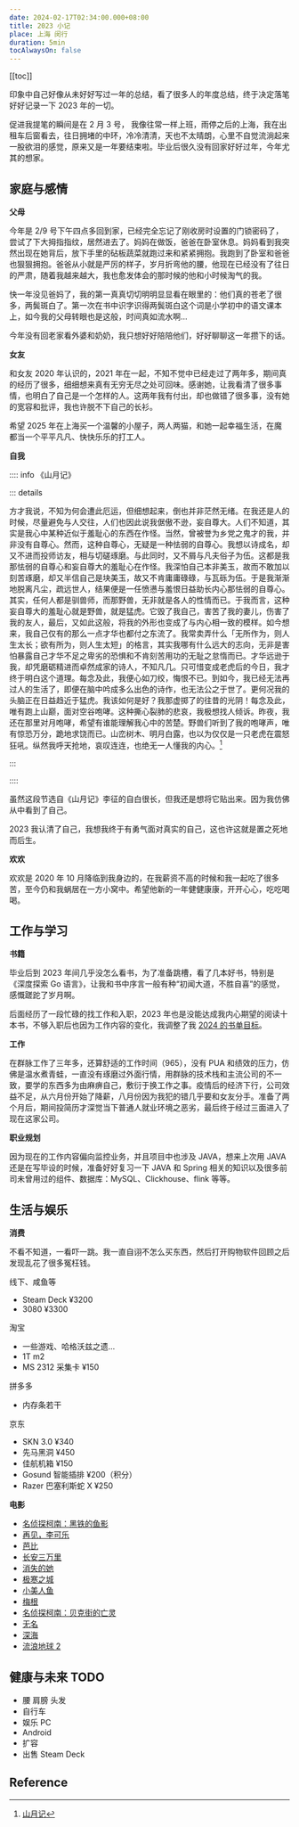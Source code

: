 ```yaml
---
date: 2024-02-17T02:34:00.000+08:00
title: 2023 小记
place: 上海 闵行
duration: 5min
tocAlwaysOn: false
---
```


[[toc]]

印象中自己好像从未好好写过一年的总结，看了很多人的年度总结，终于决定落笔好好记录一下 2023 年的一切。

促进我提笔的瞬间是在 2 月 3 号， 我像往常一样上班，雨停之后的上海，我在出租车后窗看去，往日拥堵的中环，冷冷清清，天也不太晴朗，心里不自觉流淌起来一股欲泪的感觉，原来又是一年要结束啦。毕业后很久没有回家好好过年，今年尤其的想家。

## 家庭与感情

**父母**

今年是 2/9 号下午四点多回到家，已经完全忘记了刚收房时设置的门锁密码了，尝试了下大拇指指纹，居然进去了。妈妈在做饭，爸爸在卧室休息。妈妈看到我突然出现在她背后，放下手里的砧板蔬菜就跑过来和紧紧拥抱。我跑到了卧室和爸爸也狠狠拥抱。爸爸从小就是严厉的样子，岁月折弯他的腰，他现在已经没有了往日的严肃，随着我越来越大，我也愈发体会的那时候的他和小时候淘气的我。

快一年没见爸妈了，我的第一真真切切明明显显看在眼里的：他们真的苍老了很多，两鬓斑白了。第一次在书中识字识得两鬓斑白这个词是小学初中的语文课本上，如今我的父母转眼也是这般，时间真如流水啊...

今年没有回老家看外婆和奶奶，我只想好好陪陪他们，好好聊聊这一年攒下的话。

**女友**

和女友 2020 年认识的，2021 年在一起，不知不觉中已经走过了两年多，期间真的经历了很多，细细想来真有无穷无尽之处可回味。感谢她，让我看清了很多事情，也明白了自己是一个怎样的人。这两年我有付出，却也做错了很多事，没有她的宽容和批评，我也许脱不下自己的长衫。

希望 2025 年在上海买一个温馨的小屋子，两人两猫，和她一起幸福生活，在魔都当一个平平凡凡、快快乐乐的打工人。

**自我**

:::: info 《山月记》

::: details

方才我说，不知为何会遭此厄运，但细想起来，倒也并非茫然无绪。在我还是人的时候，尽量避免与人交往，人们也因此说我倨傲不逊，妄自尊大。人们不知道，其实是我心中某种近似于羞耻心的东西在作怪。当然，曾被誉为乡党之鬼才的我，并非没有自尊心。然而，这种自尊心，无疑是一种怯弱的自尊心。我想以诗成名，却又不进而投师访友，相与切磋琢磨。与此同时，又不屑与凡夫俗子为伍。这都是我那怯弱的自尊心和妄自尊大的羞耻心在作怪。我深怕自己本非美玉，故而不敢加以刻苦琢磨，却又半信自己是块美玉，故又不肯庸庸碌碌，与瓦砾为伍。于是我渐渐地脱离凡尘，疏远世人，结果便是一任愤懑与羞恨日益助长内心那怯弱的自尊心。其实，任何人都是驯兽师，而那野兽，无非就是各人的性情而已。于我而言，这种妄自尊大的羞耻心就是野兽，就是猛虎。它毁了我自己，害苦了我的妻儿，伤害了我的友人，最后，又如此这般，将我的外形也变成了与内心相一致的模样。如今想来，我自己仅有的那么一点才华也都付之东流了。我常卖弄什么「无所作为，则人生太长；欲有所为，则人生太短」的格言，其实我哪有什么远大的志向，无非是害怕暴露自己才华不足之卑劣的恐惧和不肯刻苦用功的无耻之怠惰而已。才华远逊于我，却凭磨砺精进而卓然成家的诗人，不知凡几。只可惜变成老虎后的今日，我才终于明白这个道理。每念及此，我便心如刀绞，悔恨不已。到如今，我已经无法再过人的生活了，即便在脑中吟成多么出色的诗作，也无法公之于世了。更何况我的头脑正在日益趋近于猛虎。我该如何是好？我那虚掷了的往昔的光阴！每念及此，唯有跑上山巅，面对空谷咆哮。这种撕心裂肺的悲哀，我极想找人倾诉。昨夜，我还在那里对月咆哮，希望有谁能理解我心中的苦楚。野兽们听到了我的咆哮声，唯有惊恐万分，跪地求饶而已。山峦树木、明月白露，也以为仅仅是一只老虎在震怒狂吼。纵然我呼天抢地，哀叹连连，也绝无一人懂我的内心。[^山月记]

:::

::::

虽然这段节选自《山月记》李征的自白很长，但我还是想将它贴出来。因为我仿佛从中看到了自己。

2023 我认清了自己，我想我终于有勇气面对真实的自己，这也许这就是置之死地而后生。

**欢欢**

欢欢是 2020 年 10 月降临到我身边的，在我薪资不高的时候和我一起吃了很多苦，至今仍和我蜗居在一方小窝中。希望他新的一年健健康康，开开心心，吃吃喝喝。

## 工作与学习

**书籍**

毕业后到 2023 年间几乎没怎么看书，为了准备跳槽，看了几本好书，特别是 《深度探索 Go 语言》，让我和书中序言一般有种“初闻大道，不胜自喜”的感觉，感慨蹉跎了岁月啊。

<Book
title="深度探索 Go 语言"
desc="书中通过探索示例和源码分析：指针、函数栈帧、调用约定、变量逃逸、Function Value、包、defer panic、 方法、Method Value、组合式继承、接口、类型断言、反射、goroutine、抢占式调度、同步、堆和栈的管理，以及 gc 等实现原理。"
logo="https://cdn.alomerry.com/blog/assets/img/links/booklists/explore-go-runtime.jpg"
link="https://book.douban.com/subject/36104087/"
/>

<Book
title="MySQL 是怎样运行的"
desc="《MySQL是怎样运行的：从根儿上理解 MySQL》采用诙谐幽默的表达方式，对MySQL的底层运行原理进行了介绍，内容涵盖了使用MySQL的同学在求职面试和工作中常见的一些核心概念。"
logo="https://cdn.alomerry.com/blog/assets/img/links/booklists/how-mysql-work.jpg"
link="https://book.douban.com/subject/35231266/"
/>

<Book
title="Kubernetes in Action"
desc="《Kubernetes in Action中文版》主要讲解如何在 Kubernetes 中部署分布式容器应用。通过在 Kubernetes 中部署一个应用程序，一点点增加功能，逐步加深我们对于 Kubernetes 架构的理解和操作的实践。在本书的后面部分，也可以学习一些高阶的主题，比如监控、调试及伸缩。"
logo="https://cdn.alomerry.com/blog/assets/img/links/booklists/kubernetes-in-action.jpg"
link="https://book.douban.com/subject/30418855/"
/>

后面经历了一段忙碌的找工作和入职，2023 年也是没能达成我内心期望的阅读十本书，不够入职后也因为工作内容的变化，我调整了我 [2024 的书单目标](https://flowus.cn/alomerry/share/03d0ad27-0b99-415a-8aec-2c5cf979f1f5)。

**工作**

在群脉工作了三年多，还算舒适的工作时间（965），没有 PUA 和绩效的压力，仿佛是温水煮青蛙，一直没有琢磨过外面行情，用群脉的技术栈和主流公司的不一致，要学的东西多为由麻痹自己，敷衍于换工作之事。疫情后的经济下行，公司效益不足，从六月份开始了降薪，八月份因为我犯的错几乎要和女友分手。准备了两个月后，期间投简历才深觉当下普通人就业环境之恶劣，最后终于经过三面进入了现在这家公司。

**职业规划**

因为现在的工作内容偏向监控业务，并且项目中也涉及 JAVA，想来上次用 JAVA 还是在写毕设的时候，准备好好复习一下 JAVA 和 Spring 相关的知识以及很多前司未曾用过的组件、数据库：MySQL、Clickhouse、flink 等等。


## 生活与娱乐

**消费**

不看不知道，一看吓一跳。我一直自诩不怎么买东西，然后打开购物软件回顾之后发现乱花了很多冤枉钱。

线下、咸鱼等

- Steam Deck ¥3200
- 3080 ¥3300

淘宝

- 一些游戏、哈格沃兹之遗...
- 1T m2
- MS 2312 采集卡 ¥150

拼多多

- 内存条若干

京东

- SKN 3.0 ¥340
- 先马黑洞 ¥450
- 佳航机箱 ¥150
- Gosund 智能插排 ¥200（积分）
- Razer 巴塞利斯蛇 X ¥250


**电影**

- [名侦探柯南：黑铁的鱼影](https://movie.douban.com/subject/35873969/)
- [再见，李可乐](https://movie.douban.com/subject/35943827/)
- [芭比](https://movie.douban.com/subject/4058939/)
- [长安三万里](https://movie.douban.com/subject/36035676/)
- [消失的她](https://movie.douban.com/subject/35660795/)
- [极寒之城](https://movie.douban.com/subject/30450557/)
- [小美人鱼](https://movie.douban.com/subject/27601044/)
- [梅根](https://movie.douban.com/subject/30277290/)
- [名侦探柯南：贝克街的亡灵](https://movie.douban.com/subject/2286642/)
- [无名](https://movie.douban.com/subject/35372742/)
- [深海](https://movie.douban.com/subject/26649682/)
- [流浪地球 2](https://movie.douban.com/subject/35267208/)

## 健康与未来 TODO

- 腰 肩膀 头发
- 自行车
- 娱乐 PC
- Android
- 扩容
- 出售 Steam Deck

## Reference

<!--
https://www.v2ex.com/t/1014954
-->

[^山月记]: [山月记](https://book.douban.com/subject/30394154/)
